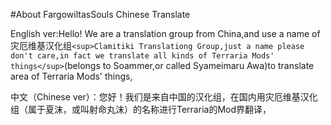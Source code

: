 #About FargowiltasSouls Chinese Translate

English ver:Hello! We are a translation group from China,and use a name of 灾厄维基汉化组`<sup>Clamitiki Translationg Group,just a name please don't care,in fact we translate all kinds of Terraria Mods' things</sup>`(belongs to Soammer,or called Syameimaru Awa)to translate area of Terraria Mods' things,

中文（Chinese ver）：您好！我们是来自中国的汉化组，在国内用灾厄维基汉化组（属于夏沫，或叫射命丸沫）的名称进行Terraria的Mod界翻译，
